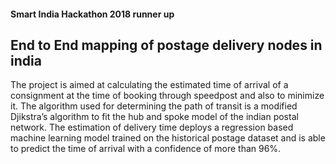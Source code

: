#### Smart India Hackathon 2018 runner up

## End to End mapping of postage delivery nodes in india

The project is aimed at calculating the estimated time of arrival of a consignment at the time of booking through speedpost and also to minimize it. The algorithm used for determining the path of transit is a modified Djikstra’s algorithm to fit the hub and spoke model of the indian postal network. The estimation of delivery time deploys a regression based machine learning model trained on the historical postage dataset and is able to predict the time of arrival with a confidence of more than 96%.